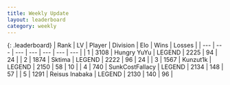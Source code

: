 ```yaml
---
title: Weekly Update
layout: leaderboard
category: weekly
---
```


{: .leaderboard}
| Rank | LV | Player | Division | Elo | Wins | Losses |
| --- | --- | --- | --- | --- | --- | --- |
| <span data-change="3">1</span> | 3108 | <span title="ID: 164871">Hungry YuYu</span> | LEGEND | <span data-change="149">2225</span> | <span data-change="45">94</span> | <span data-change="8">24</span> |
| <span data-change="-1">2</span> | 1874 | <span title="ID: 353063">Sktima</span> | LEGEND | <span data-change="84">2222</span> | <span data-change="17">96</span> | <span data-change="0">24</span> |
| <span data-change="-1">3</span> | 1567 | <span title="ID: 392407">Kunzut1k</span> | LEGEND | <span data-change="47">2150</span> | <span data-change="9">58</span> | <span data-change="1">10</span> |
| <span data-change="40">4</span> | 740 | <span title="ID: 402846">SunkCostFallacy</span> | LEGEND | <span data-change="144">2134</span> | <span data-change="139">148</span> | <span data-change="55">57</span> |
| <span data-change="19">5</span> | 1291 | <span title="ID: 451068">Reisus Inabaka</span> | LEGEND | <span data-change="120">2130</span> | <span data-change="53">140</span> | <span data-change="30">96</span> |
